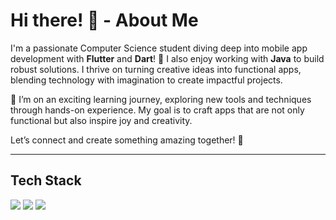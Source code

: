 # Hi there! 👋 - About Me

I'm a passionate Computer Science student diving deep into mobile app development with **Flutter** and **Dart**! 💙 I also enjoy working with **Java** to build robust solutions. I thrive on turning creative ideas into functional apps, blending technology with imagination to create impactful projects. 

🌱 I’m on an exciting learning journey, exploring new tools and techniques through hands-on experience. My goal is to craft apps that are not only functional but also inspire joy and creativity.

Let’s connect and create something amazing together! 🚀

---

## Tech Stack

<img src="https://img.shields.io/badge/Flutter-02569B?style=for-the-badge&logo=flutter&logoColor=white" /> <img src="https://img.shields.io/badge/Dart-0175C2?style=for-the-badge&logo=dart&logoColor=white" /> <img src="https://img.shields.io/badge/Java-ED8B00?style=for-the-badge&logo=java&logoColor=white" />
